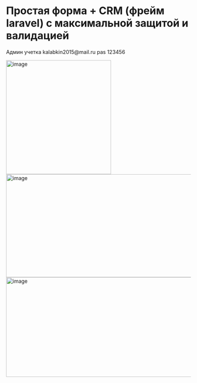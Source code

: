 <h1>Простая форма + CRM (фрейм laravel) с максимальной защитой и валидацией</h1>
<p>Админ учетка kalabkin2015@mail.ru pas 123456</p>
<img width="286" height="311" alt="image" src="https://github.com/user-attachments/assets/6251dd37-0e54-46ca-9f86-24f37f3f3d2f" />
<img width="624" height="281" alt="image" src="https://github.com/user-attachments/assets/6e68e69a-fc6b-4be0-a939-c5df514ee1ae" />
<img width="624" height="272" alt="image" src="https://github.com/user-attachments/assets/c90cf418-64c2-4f38-ad1e-4f9cdb5261b3" />


